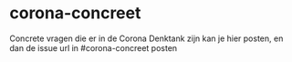 # corona-concreet
Concrete vragen die er in de Corona Denktank zijn kan je hier posten, en dan de issue url in #corona-concreet posten
